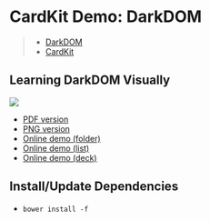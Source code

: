 
# CardKit Demo: DarkDOM

> * [DarkDOM](https://github.com/dexteryy/DarkDOM)
> * [CardKit](https://github.com/dexteryy/CardKit)

## Learning DarkDOM Visually

[![](http://dexteryy.github.io/cardkit-demo-darkdom/darkdom_thumbnail.png)](http://dexteryy.github.io/cardkit-demo-darkdom/darkdom.pdf)

* [PDF version](http://dexteryy.github.io/cardkit-demo-darkdom/darkdom.pdf)
* [PNG version](http://dexteryy.github.io/cardkit-demo-darkdom/darkdom.png)
* [Online demo (folder)](http://dexteryy.github.io/cardkit-demo-darkdom/folder.html)
* [Online demo (list)](http://dexteryy.github.io/cardkit-demo-darkdom/index.html)
* [Online demo (deck)](http://dexteryy.github.io/cardkit-demo-darkdom/deck.html)

## Install/Update Dependencies

* `bower install -f`
